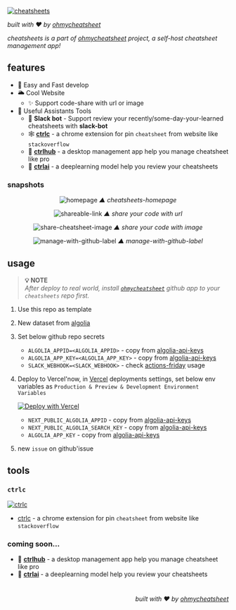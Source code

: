 [![cheatsheets](https://user-images.githubusercontent.com/6839576/139080815-b8e556a0-fcca-41d0-83a1-0faffaa42be1.png)](https://github.com/ohmycheatsheet/cheatsheets)

*built with ❤️ by [ohmycheatsheet](https://github.com/ohmycheatsheet/cheatsheets)*

*cheatsheets is a part of [ohmycheatsheet]() project, a self-host cheatsheet management app!*

## features

- 🚀 Easy and Fast develop
- 🌥️ Cool Website
  - ✨ Support code-share with url or image
- 🤖 Useful Assistants Tools
  - 📩 **Slack bot** - Support review your recently/some-day-your-learned cheatsheets with **slack-bot**
  - 🕸️ **[ctrlc](https://github.com/ohmycheatsheet/ctrlc)** - a chrome extension for pin `cheatsheet` from website like `stackoverflow`
  - 🚧 **[ctrlhub]()** - a desktop management app help you manage cheatsheet like pro
  - 🚧 **[ctrlai]()** - a deeplearning model help you review your cheatsheets


### snapshots

<div align='center'>

![homepage](https://user-images.githubusercontent.com/6839576/142011320-168a96ac-f0b3-48fe-bca5-9e98efc83c2c.png)
*▲ cheatsheets-homepage*

</div>

<div align='center'>

![shareable-link](https://user-images.githubusercontent.com/6839576/142010587-20d213c9-fe1c-419b-968d-d26a920c039e.png)
*▲ share your code with url*

</div>

<div align='center'>

![share-cheatsheet-image](https://user-images.githubusercontent.com/6839576/142010804-2874e69a-f2e2-401c-8965-4cf98b5b1263.png)
*▲ share your code with image*

</div>

<div align='center'>

![manage-with-github-label](https://user-images.githubusercontent.com/6839576/142011083-57b835b8-e7ee-4f64-973d-62c6487b9689.png)
*▲ manage-with-github-label*

</div>

## usage

> **💡  NOTE**  
*After deploy to real world, install [`ohmycheatsheet`](https://github.com/apps/ohmycheatsheet/installations/new) github app to your `cheatsheets` repo first.*

1. Use this repo as template
2. New dataset from [algolia](https://www.algolia.com/)
3. Set below github repo secrets

     - `ALGOLIA_APPID=<ALGOLIA_APPID>` - copy from [algolia-api-keys](https://www.algolia.com/account/api-keys)
     - `ALGOLIA_APP_KEY=<ALGOLIA_APP_KEY>` - copy from [algolia-api-keys](https://www.algolia.com/account/api-keys)
     - `SLACK_WEBHOOK=<SLACK_WEBHOOK>` - check [actions-friday](https://github.com/ohmycheatsheet/actions-friday) usage

4. Deploy to Vercel'now, in [Vercel](https://vercel.com/) deployments settings, set below env variables as `Production & Preview & Development Environment Variables`
    
    [![Deploy with Vercel](https://vercel.com/button)](https://vercel.com/import/project?template=https://github.com/vercel/vercel/tree/master/examples/nextjs)

    - `NEXT_PUBLIC_ALGOLIA_APPID` - copy from [algolia-api-keys](https://www.algolia.com/account/api-keys)
    - `NEXT_PUBLIC_ALGOLIA_SEARCH_KEY` - copy from [algolia-api-keys](https://www.algolia.com/account/api-keys)
    - `ALGOLIA_APP_KEY` - copy from [algolia-api-keys](https://www.algolia.com/account/api-keys)

5. new `issue` on github'issue

## tools

### `ctrlc`

[![ctrlc](https://user-images.githubusercontent.com/6839576/139172336-5d7beef3-ca6e-4f28-8e9a-8e0302680028.png)](https://github.com/ohmycheatsheet/cheatsheets)

- [ctrlc](https://github.com/ohmycheatsheet/ctrlc) - a chrome extension for pin `cheatsheet` from website like `stackoverflow`

### coming soon...

- 🚧 **[ctrlhub]()** - a desktop management app help you manage cheatsheet like pro
- 🚧 **[ctrlai]()** - a deeplearning model help you review your cheatsheets

# 
<div align='right'>

*built with ❤️ by [ohmycheatsheet](https://github.com/ohmycheatsheet/cheatsheets)*

</div>
